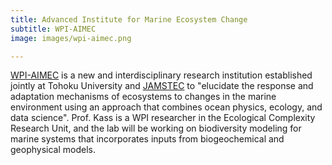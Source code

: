 ```yaml
---
title: Advanced Institute for Marine Ecosystem Change
subtitle: WPI-AIMEC
image: images/wpi-aimec.png

---
```


[WPI-AIMEC](https://wpi-aimec.jp/en/) is a new and interdisciplinary research institution established jointly at Tohoku University and [JAMSTEC](https://www.jamstec.go.jp/e/) to "elucidate the response and adaptation mechanisms of ecosystems to changes in the marine environment using an approach that combines ocean physics, ecology, and data science". Prof. Kass is a WPI researcher in the Ecological Complexity Research Unit, and the lab will be working on biodiversity modeling for marine systems that incorporates inputs from biogeochemical and geophysical models.

